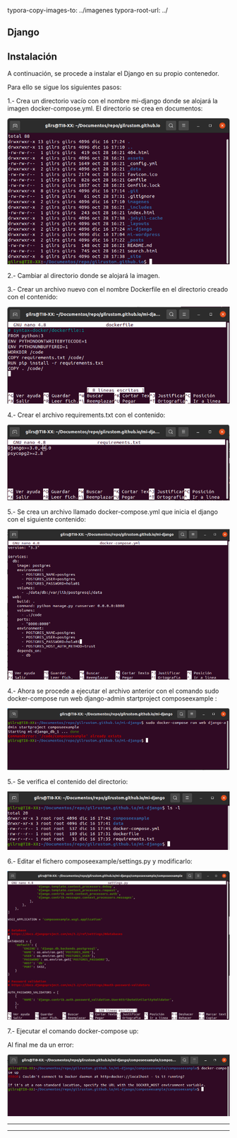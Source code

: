 typora-copy-images-to: ../imagenes
typora-root-url: ../



## Django



## Instalación

A continuación, se procede a instalar el Django en su propio contenedor. 

Para ello se sigue los siguientes pasos:

1.- Crea un directorio vacío con el nombre mi-django donde se alojará la imagen docker-compose.yml. El directorio se crea en documentos:

![m1](../imagenes/m1.png)



2.- Cambiar al directorio donde se alojará la imagen.

3.- Crear un archivo nuevo con el nombre  Dockerfile en el directorio creado con el contenido:

![m2](../imagenes/m2.png)



4.- Crear el archivo requirements.txt con el contenido:

![m3](../imagenes/m3.png)



5.- Se crea un archivo llamado docker-compose.yml que inicia el django con el siguiente contenido:

![m6](../imagenes/m6.png)



4.- Ahora se procede a ejecutar el archivo anterior con el comando  sudo docker-compose run web django-admin startproject composeexample :

![m9](../imagenes/m9.png)



5.- Se verifica el contenido del directorio:

![m10](../imagenes/m10.png)



6.- Editar el fichero composeexample/settings.py y modificarlo:

![m22](../imagenes/m22.png)



7.- Ejecutar el comando docker-compose up:

Al final me da un error:

![m33](../imagenes/m33.png)

---

---

